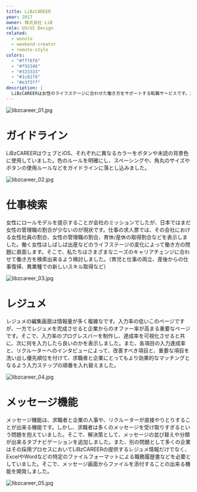 ```yaml
---
title: LiBzCAREER
year: 2017
owner: 株式会社 LiB
role: UX/UI Design
related:
  - wonolo
  - weekend-creator
  - remote-style
colors:
  - "#fff6f6"
  - "#f93346"
  - "#333333"
  - "#1c81f6"
  - "#e3f5ff"
description: |
  LiBzCAREERは女性のライフステージに合わせた働き方をサポートする転職サービスです。二番目のデザイナーとして入社し、リニューアルとプロダクトの改善を行いました。私が入社した時にはサービス開始から2年が経っており、人も増えてきていましたがデザインガイドがなかったため、リニューアルの段階でガイドラインの制作を行いました。
---
```


![libzcareer_01.jpg](https://mir-s3-cdn-cf.behance.net/project_modules/max_3840/08d0b960419071.5a4c94f241c00.jpg)

# ガイドライン

LiBzCAREERはウェブとiOS、それぞれに異なるカラーをボタンや未読の背景色に使用していました。色のルールを明確にし、スペーシングや、角丸のサイズやボタンの使用ルールなどをガイドラインに落とし込みました。

![libzcareer_02.jpg](https://mir-s3-cdn-cf.behance.net/project_modules/max_3840/6998c160419071.5a4d706697896.jpg)

# 仕事検索

女性にロールモデルを提示することが会社のミッションでしたが、日本ではまだ女性の管理職の割合が少ないのが現状です。仕事の求人票では、その会社における女性社員の割合、女性の管理職の割合、育休/産休の取得割合などを表示しました。働く女性はしばしば出産などのライフステージの変化によって働き方の問題に直面します。そこで、私たちはさまざまなニーズのキャリアチェンジに合わせて働き方を検索出来るよう検討しました。（育児と仕事の両立、産後からの仕事復帰、異業種での新しいスキル取得など）

![libzcareer_03.jpg](https://mir-s3-cdn-cf.behance.net/project_modules/max_3840/bd6e7860419071.5a4c94f24132a.jpg)

# レジュメ

レジュメの編集画面は情報量が多く複雑なです。入力率の低いこのページですが、一方でレジュメを完成させると企業からのオファー率が高まる重要なページです。そこで、入力率のプログレスバーを制作し、達成率を可視化させると共に、次に何を入力したら良いのかを表示しました。また、各項目の入力達成率と、リクルーターへのインタビューによって、改善すべき項目と、重要な項目を洗い出し優先順位を付けて、求職者と企業にとってもより効果的なマッチングとなるよう入力ステップの順番を入れ替えました。

![libzcareer_04.jpg](https://mir-s3-cdn-cf.behance.net/project_modules/max_3840/af49bc60419071.5a4c94f2425ef.jpg)

# メッセージ機能

メッセージ機能は、求職者と企業の人事や、リクルーターが直接やりとりすることが出来る機能です。しかし、求職者は多くのメッセージを受け取りすぎるという問題を抱えていました。そこで、解決策として、メッセージの並び替えや分類が出来るタブナビゲーションを追加しました。また、別の問題として多くの企業はその採用プロセスにおいてLiBzCAREERの提供するレジュメ情報だけでなく、ExcelやWordなどの特定のファイルフォーマットによる職務履歴書などを必要としていました。そこで、メッセージ画面からファイルを添付することの出来る機能を開発しました。

![libzcareer_05.jpg](https://mir-s3-cdn-cf.behance.net/project_modules/max_3840/07291b60419071.5a4c94f24182f.jpg)
